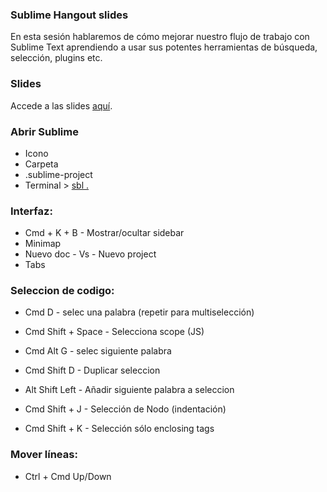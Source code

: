### Sublime Hangout slides
En esta sesión hablaremos de cómo mejorar nuestro flujo de trabajo con Sublime Text aprendiendo a usar sus potentes herramientas de búsqueda, selección, plugins etc.

### Slides
Accede a las slides [aquí](http://davecarter.github.io/sublime-hangout/).

### Abrir Sublime
- Icono
- Carpeta
- .sublime-project
- Terminal > [sbl .](https://gist.github.com/davecarter/0a4fea4d6cbd08e4812f)

### Interfaz:
- Cmd + K + B - Mostrar/ocultar sidebar
- Minimap
- Nuevo doc - Vs - Nuevo project
- Tabs


### Seleccion de codigo:
- Cmd D - selec una palabra (repetir para multiselección)
- Cmd Shift + Space - Selecciona scope (JS)

- Cmd Alt G - selec siguiente palabra
- Cmd Shift D - Duplicar seleccion

- Alt Shift Left - Añadir siguiente palabra a seleccion

- Cmd Shift + J - Selección de Nodo (indentación)
- Cmd Shift + K - Selección sólo enclosing tags

### Mover líneas:
- Ctrl + Cmd Up/Down